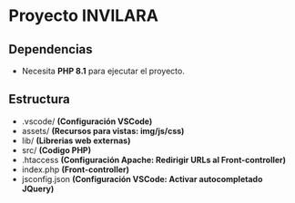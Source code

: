 # Proyecto INVILARA

## Dependencias

- Necesita **PHP 8.1** para ejecutar el proyecto.

## Estructura

- .vscode/ **(Configuración VSCode)**
- assets/ **(Recursos para vistas: img/js/css)**
- lib/ **(Librerias web externas)**
- src/ **(Codigo PHP)**
- .htaccess **(Configuración Apache: Redirigir URLs al Front-controller)**
- index.php **(Front-controller)**
- jsconfig.json **(Configuración VSCode: Activar autocompletado JQuery)**
